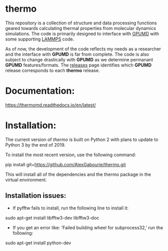 # thermo

This repository is a collection of structure and data processing functions geared towards calculating thermal properties from molecular dynamics simulations. The code is primarily designed to interface with [GPUMD](https://github.com/brucefan1983/GPUMD) with some supporting [LAMMPS](https://lammps.sandia.gov/) code. 

As of now, the development of the code reflects my needs as a researcher and the interface with **GPUMD** is far from complete. The code is also subject to change drastically with **GPUMD** as we determine permanant **GPUMD** features/formats. The [releases](https://github.com/AlexGabourie/thermo/releases) page identifies which **GPUMD** release corresponds to each **thermo** release.

# Documentation:

https://thermomd.readthedocs.io/en/latest/

# Installation:

The current version of *thermo* is built on Python 2 with plans to update to Python 3 by the end of 2019.

To install the most recent version, use the following command:

pip install git+https://github.com/AlexGabourie/thermo.git

This will install all of the dependencies and the thermo package in the virtual environment.

## Installation issues:
- If pyfftw fails to install, run the following line to install it:

sudo apt-get install libfftw3-dev libfftw3-doc

- If you get an error like: 'Failed building wheel for subprocess32,' run the following:

sudo apt-get install python-dev
